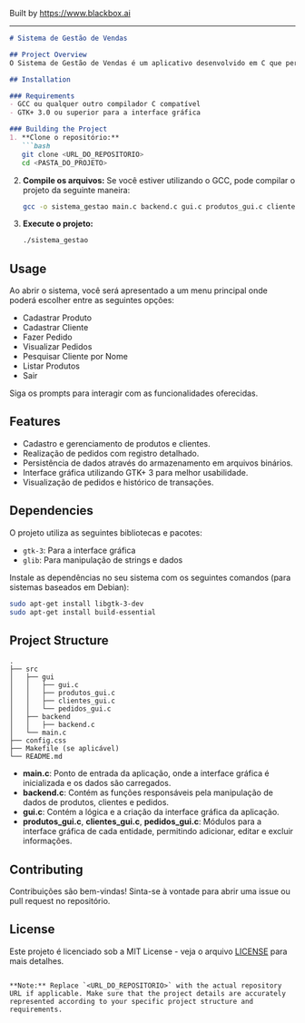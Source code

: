 
Built by https://www.blackbox.ai

---

```markdown
# Sistema de Gestão de Vendas

## Project Overview
O Sistema de Gestão de Vendas é um aplicativo desenvolvido em C que permite gerenciar produtos, clientes e pedidos de forma simplificada. O sistema contém funcionalidades para cadastrar, editar e excluir produtos e clientes, além de realizar pedidos e visualizar relatórios das transações realizadas.

## Installation

### Requirements
- GCC ou qualquer outro compilador C compatível
- GTK+ 3.0 ou superior para a interface gráfica

### Building the Project
1. **Clone o repositório:**
   ```bash
   git clone <URL_DO_REPOSITORIO>
   cd <PASTA_DO_PROJETO>
   ```

2. **Compile os arquivos:**
   Se você estiver utilizando o GCC, pode compilar o projeto da seguinte maneira:
   ```bash
   gcc -o sistema_gestao main.c backend.c gui.c produtos_gui.c clientes_gui.c pedidos_gui.c -lgtk-3 -lgdk-3 -lgio-2.0
   ```

3. **Execute o projeto:**
   ```bash
   ./sistema_gestao
   ```

## Usage

Ao abrir o sistema, você será apresentado a um menu principal onde poderá escolher entre as seguintes opções:
- Cadastrar Produto
- Cadastrar Cliente
- Fazer Pedido
- Visualizar Pedidos
- Pesquisar Cliente por Nome
- Listar Produtos
- Sair

Siga os prompts para interagir com as funcionalidades oferecidas.

## Features
- Cadastro e gerenciamento de produtos e clientes.
- Realização de pedidos com registro detalhado.
- Persistência de dados através do armazenamento em arquivos binários.
- Interface gráfica utilizando GTK+ 3 para melhor usabilidade.
- Visualização de pedidos e histórico de transações.

## Dependencies
O projeto utiliza as seguintes bibliotecas e pacotes:
- `gtk-3`: Para a interface gráfica
- `glib`: Para manipulação de strings e dados

Instale as dependências no seu sistema com os seguintes comandos (para sistemas baseados em Debian):
```bash
sudo apt-get install libgtk-3-dev
sudo apt-get install build-essential
```

## Project Structure

```
.
├── src
│   ├── gui
│   │   ├── gui.c
│   │   ├── produtos_gui.c
│   │   ├── clientes_gui.c
│   │   └── pedidos_gui.c
│   ├── backend
│   │   ├── backend.c
│   └── main.c
├── config.css
├── Makefile (se aplicável)
└── README.md
```

- **main.c**: Ponto de entrada da aplicação, onde a interface gráfica é inicializada e os dados são carregados.
- **backend.c**: Contém as funções responsáveis pela manipulação de dados de produtos, clientes e pedidos.
- **gui.c**: Contém a lógica e a criação da interface gráfica da aplicação.
- **produtos_gui.c**, **clientes_gui.c**, **pedidos_gui.c**: Módulos para a interface gráfica de cada entidade, permitindo adicionar, editar e excluir informações.

## Contributing
Contribuições são bem-vindas! Sinta-se à vontade para abrir uma issue ou pull request no repositório.

## License
Este projeto é licenciado sob a MIT License - veja o arquivo [LICENSE](LICENSE) para mais detalhes.
```

**Note:** Replace `<URL_DO_REPOSITORIO>` with the actual repository URL if applicable. Make sure that the project details are accurately represented according to your specific project structure and requirements.